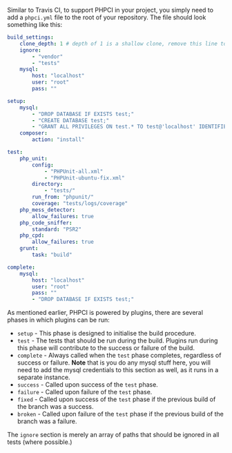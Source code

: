 Similar to Travis CI, to support PHPCI in your project, you simply need to add a `phpci.yml` file to the root of your repository. The file should look something like this:

```yml
build_settings:
    clone_depth: 1 # depth of 1 is a shallow clone, remove this line to clone entire repo
    ignore:
        - "vendor"
        - "tests"
    mysql:
        host: "localhost"
        user: "root"
        pass: ""

setup:
    mysql:
        - "DROP DATABASE IF EXISTS test;"
        - "CREATE DATABASE test;"
        - "GRANT ALL PRIVILEGES ON test.* TO test@'localhost' IDENTIFIED BY 'test';"
    composer:
        action: "install"

test:
    php_unit:
        config:
            - "PHPUnit-all.xml"
            - "PHPUnit-ubuntu-fix.xml"
        directory:
            - "tests/"
        run_from: "phpunit/"
        coverage: "tests/logs/coverage"
    php_mess_detector:
        allow_failures: true
    php_code_sniffer:
        standard: "PSR2"
    php_cpd:
        allow_failures: true
    grunt:
        task: "build"

complete:
    mysql:
        host: "localhost"
        user: "root"
        pass: ""
        - "DROP DATABASE IF EXISTS test;"
```

As mentioned earlier, PHPCI is powered by plugins, there are several phases in which plugins can be run:

* `setup` - This phase is designed to initialise the build procedure.
* `test` - The tests that should be run during the build. Plugins run during this phase will contribute to the success or failure of the build.
* `complete` - Always called when the `test` phase completes, regardless of success or failure. **Note** that is you do any mysql stuff here, you will need to add the mysql credentials to this section as well, as it runs in a separate instance.
* `success` - Called upon success of the `test` phase.
* `failure` - Called upon failure of the `test` phase.
* `fixed` - Called upon success of the `test` phase if the previous build of the branch was a success.
* `broken` - Called upon failure of the `test` phase if the previous build of the branch was a failure.

The `ignore` section is merely an array of paths that should be ignored in all tests (where possible.)
